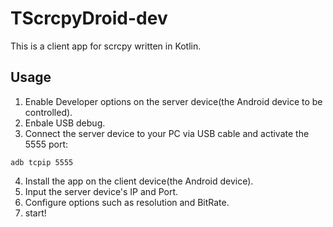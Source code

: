 # TScrcpyDroid-dev
This is a client app for scrcpy written in Kotlin.
## Usage
1. Enable Developer options on the server device(the Android device to be controlled).
2. Enbale USB debug.
3. Connect the server device to your PC via USB cable and activate the 5555 port:
```shell
adb tcpip 5555
```
4. Install the app on the client device(the Android device).
5. Input the server device's IP and Port.
6. Configure options such as resolution and BitRate.
7. start!

